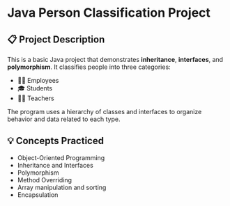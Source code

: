 # Java Person Classification Project

## 📋 Project Description

This is a basic Java project that demonstrates **inheritance**, **interfaces**, and **polymorphism**. It classifies people into three categories:

- 👨‍💼 Employees
- 🎓 Students
- 👨‍🏫 Teachers

The program uses a hierarchy of classes and interfaces to organize behavior and data related to each type.


## 💡 Concepts Practiced

- Object-Oriented Programming
- Inheritance and Interfaces
- Polymorphism
- Method Overriding
- Array manipulation and sorting
- Encapsulation
